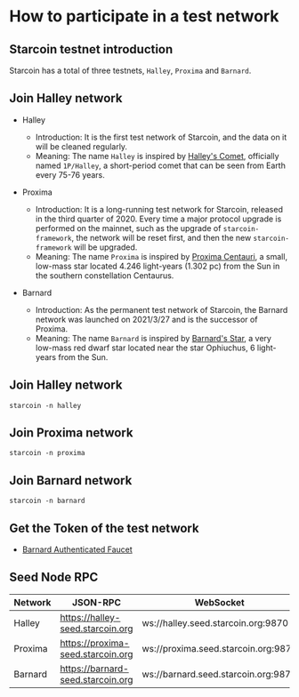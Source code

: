 # How to participate in a test network

## Starcoin testnet introduction

Starcoin has a total of three testnets, `Halley`, `Proxima` and `Barnard`.

## Join Halley network

- Halley
  - Introduction: It is the first test network of Starcoin, and the data on it will be cleaned regularly.
  - Meaning: The name `Halley` is inspired by [Halley's Comet](https://en.wikipedia.org/wiki/Halley%27s_Comet), officially named `1P/Halley`, a short-period comet that can be seen from Earth every 75-76 years.

- Proxima
  - Introduction: It is a long-running test network for Starcoin, released in the third quarter of 2020. Every time a major protocol upgrade is performed on the mainnet, such as the upgrade of `starcoin-framework`, the network will be reset first, and then the new `starcoin-framework` will be upgraded.
  - Meaning: The name `Proxima` is inspired by [Proxima Centauri](https://en.wikipedia.org/wiki/Proxima_Centauri), a small, low-mass star located 4.246 light-years (1.302 pc) from the Sun in the southern constellation Centaurus.

- Barnard
  - Introduction: As the permanent test network of Starcoin, the Barnard network was launched on 2021/3/27 and is the successor of Proxima.
  - Meaning: The name `Barnard` is inspired by [Barnard's Star](https://en.wikipedia.org/wiki/Barnard%27s_Star), a very low-mass red dwarf star located near the star Ophiuchus, 6 light-years from the Sun.

## Join Halley network

```shell
starcoin -n halley
```

## Join Proxima network

```shell
starcoin -n proxima
```

## Join Barnard network

```shell
starcoin -n barnard
```

## Get the Token of the test network

- [Barnard Authenticated Faucet](https://faucet.starcoin.org/barnard)

## Seed Node RPC

| Network | JSON-RPC | WebSocket |
| - | - | - |
| Halley | https://halley-seed.starcoin.org | ws://halley.seed.starcoin.org:9870 |
| Proxima | https://proxima-seed.starcoin.org | ws://proxima.seed.starcoin.org:9870 |
| Barnard | https://barnard-seed.starcoin.org | ws://barnard.seed.starcoin.org:9870 |

